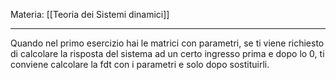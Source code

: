 Materia: [[Teoria dei Sistemi dinamici]]

--------

Quando nel primo esercizio hai le matrici con parametri, se ti viene richiesto di calcolare la risposta del sistema ad un certo ingresso prima e dopo lo 0, ti conviene calcolare la fdt con i parametri e solo dopo sostituirli.